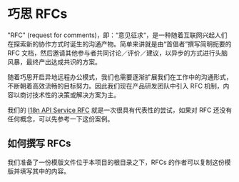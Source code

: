 # 巧思 RFCs

"RFC" (request for comments)，即：“意见征求“，是一种随着互联网兴起人们在探索新的协作方式时诞生的沟通产物。简单来讲就是由“首倡者”撰写简明扼要的 RFC 文档，然后邀请其他参与者共同讨论／评价／建议，以异步的方式进行头脑风暴，最终产出达成共识的方案。

随着巧思开启异地远程办公模式，我们也需要逐渐扩展我们在工作中的沟通形式，不断朝着高效流畅的目标努力。因此我们现在产品研发团队中引入 RFC 机制，内容以商讨技术性的决策或解决方案为主。

我们的 [I18n API Service RFC](https://github.com/choice-form/rfcs/pull/1) 就是一次很具有代表性的尝试，如果对 RFC 还没有任何概念，可以先参考一下这份案例。

## 如何撰写 RFCs

我们准备了一份模版文件位于本项目的根目录之下，RFCs 的作者可以复制这份模版并填写其中的内容。